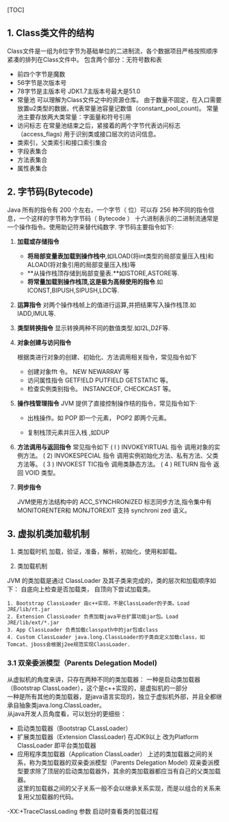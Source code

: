 [TOC]



## 1. Class类文件的结构

Class文件是一组为8位字节为基础单位的二进制流，各个数据项目严格按照顺序紧凑的排列在Class文件中。
包含两个部分：无符号数和表

- 前四个字节是魔数
- 56字节是次版本号
- 78字节是主版本号
JDK1.7主版本号最大是51.0
- 常量池
可以理解为Class文件之中的资源仓库。
由于数量不固定，在入口需要放置u2类型的数据，代表常量池容量记数值（constant_pool_count)。
常量池主要存放两大类常量：字面量和符号引用
- 访问标志
在常量池结束之后，紧接着的两个字节代表访问标志（access_flags)
用于识别类或接口层次的访问信息。  
- 类索引，父类索引和接口索引集合
- 字段表集合
- 方法表集合
- 属性表集合

## 2. 字节码(Bytecode)

  Java 所有的指令有 200 个左右，一个字节（ 位）可以存 256 种不同的指令信息，一个这样的字节称为字节码（ Bytecode ）
十六进制表示的二进制流通常是一个操作指令。使用助记符来替代纯数字.
字节码主要指令如下:
1. **加载或存储指令**
   - **将局部变量表加载到操作栈中**,如ILOAD(将int类型的局部变量压入栈)和ALOAD(将对象引用的局部变量压入栈)等
   - **从操作栈顶存储到局部变量表.**如ISTORE,ASTORE等.
   - **将常量加载到操作栈顶,这是极为高频使用的指令**.如ICONST,BIPUSH,SIPUSH,LDC等.
   
2. **运算指令**
   对两个操作栈帧上的值进行运算,并把结果写入操作栈顶.如IADD,IMUL等.

3. **类型转换指令**
   显示转换两种不同的数值类型.如I2L,D2F等.

4. **对象创建与访问指令**

   根据类进行对象的创建、初始化、方法调用相关指令，常见指令如下
   
   - 创建对象fft 令。 NEW NEWARRAY 等
   - 访问属性指令 GETF!ELD PUTFIELD GETSTATIC 等。
   - 检查实例类别指令。 INSTANCEOF, CHECKCAST 等。

5. **操作栈管理指令**
   JVM 提供了直接控制操作桔的指令，常见指令如下·

   - 出栈操作。如 POP 即一个元素， POP2 即两个元素。

   - 复制栈顶元素并压入栈 ,如DUP

6. **方法调用与返回指令**
   常见指令如下
   ( I ) INVOKEYIRTUAL 指令 调用对象的实例方法。
   ( 2) INVOKESPECIAL 指令 调用实例初始化方法、私有方法、父类方法等。
   ( 3 ) INVOKEST TIC指令 调用类静态方法。
   ( 4 ) RETURN 指令 返回 VOID 类型。
   
7. **同步指令**

   JVM使用方法结构中的 ACC_SYNCHRONIZED 标志同步方法,指令集中有 MONITORENTER和 MONJTOREXIT 支持 synchroni zed 语义。

## 3. 虚拟机类加载机制

1. 类加载时机
    加载，验证，准备，解析，初始化，使用和卸载。

2. 类加载机制

  JVM 的类加载是通过 ClassLoader 及其子类来完成的，类的层次和加载顺序如下：
  自底向上检查是否加载类， 自顶向下尝试加载类。

    1. Bootstrap ClassLoader 由c++实现，不是ClassLoader的子类。Load JRE/lib/rt.jar
    2. Extension ClassLoader 负责加载java平台扩展功能jar包。Load JRE/lib/ext/*.jar
    3. App ClassLoader 负责加载classpath中的jar包或class
    4. Custom ClassLoader java.long.ClassLoader的子类自定义加载class，如Tomcat、jboss会根据j2ee规范实现ClassLoader.
### 3.1 双亲委派模型（Parents Delegation Model)

从虚拟机的角度来讲，只存在两种不同的类加载器：
一种是启动类加载器（Bootstrap ClassLoader），这个是c++实现的，是虚拟机的一部分  
一种是所有其他的类加载器，是java语言实现的，独立于虚拟机外部，并且全都继承自抽象类java.long.ClassLoader。   
从java开发人员角度看，可以划分的更细些：

   - 启动类加载器（Bootstrap CLassLoader）
- 扩展类加载器（Extension ClassLoader)  在JDK9以上 改为Platform ClassLoader 即平台类加载器
- 应用程序类加载器（Application ClassLoader）
  上述的类加载器之间的关系，称为类加载器的双亲委派模型（Parents Delegation Model)
  双亲委派模型要求除了顶层的启动类加载器外，其余的类加载器都应当有自己的父类加载器。  
  这里的加载器之间的父子关系一般不会以继承关系实现，而是以组合的关系来复用父加载器的代码。



-XX:+TraceClassLoading 参数  启动时查看类的加载过程






















